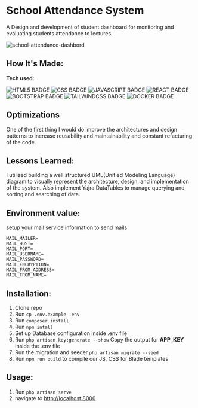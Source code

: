 # School Attendance System

A Design and development of student dashboard for monitoring and evaluating students attendance to lectures.

![school-attendance-dashbord](https://github.com/Aladdin4u/jobhunt/assets/101972392/e1a54f7d-5500-4b3a-b531-6b738a80a9a1)

## How It's Made:

**Tech used:** <p>![HTML5 BADGE](https://img.shields.io/static/v1?label=|&message=HTML5&color=23555f&style=plastic&logo=html5) ![CSS BADGE](https://img.shields.io/static/v1?label=|&message=CSS3&color=285f65&style=plastic&logo=css3) ![JAVASCRIPT BADGE](https://img.shields.io/static/v1?label=|&message=JAVASCRIPT&color=3c7f5d&style=plastic&logo=javascript) ![REACT BADGE](https://img.shields.io/static/v1?label=|&message=LARAVEL&color=red&style=plastic&logo=laravel) ![BOOTSTRAP BADGE](https://img.shields.io/static/v1?label=|&message=BOOTSRAP&color=purple&style=plastic&logo=bootstrap) ![TAILWINDCSS BADGE](https://img.shields.io/static/v1?label=%7C&message=TAILWIND&color=15b8c5&style=plastic&logo=tailwindcss) ![DOCKER BADGE](https://img.shields.io/static/v1?label=%7C&message=DOCKER&color=blue&style=plastic&logo=docker)</p>

## Optimizations

One of the first thing I would do improve the architectures and design patterns to increase reusability and maintainability and constant refacturing of the code.

## Lessons Learned:

I utilized building a well structured UML(Unified Modeling Language) diagram to visually represent the architecture, design, and implementation of the system. Also implement Yajra DataTables to manage querying and sorting and searching of data.

## Environment value:
setup your mail service information to send mails
```
MAIL_MAILER=
MAIL_HOST=
MAIL_PORT=
MAIL_USERNAME=
MAIL_PASSWORD=
MAIL_ENCRYPTION=
MAIL_FROM_ADDRESS=
MAIL_FROM_NAME=
```

## Installation:

1. Clone repo
1. Run `cp .env.example .env`
1. Run `composer install`
1. Run `npm intall`
1. Set up Database configuration inside .env file
1. Run `php artisan key:generate --show` Copy the output for **APP_KEY** inside the .env file
1. Run the migration and seeder `php artisan migrate --seed`
1. Run `npm run build` to compile our JS, CSS for Blade templates

## Usage:

1. Run `php artisan serve`
1. navigate to [http://localhost:8000](http://localhost:8000)

